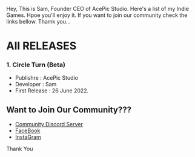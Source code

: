 Hey, This is Sam, Founder CEO of AcePic Studio. 
Here's a list of my Indie Games. Hpoe you'll enjoy it.
If you want to join our community check the links bellow.
Thamk you...




# All RELEASES
### 1. Circle Turn (Beta)
* Publishre : AcePic Studio
* Developer : Sam
* First Release : 26 June 2022.




## Want to Join Our Community???
* [Community Discord Server](https://discord.gg/e7JQr2smGD)
* [FaceBook](https://www.facebook.com/acepic.studio)
* [InstaGram](https://www.instagram.com/acepicstudio/)




Thank You